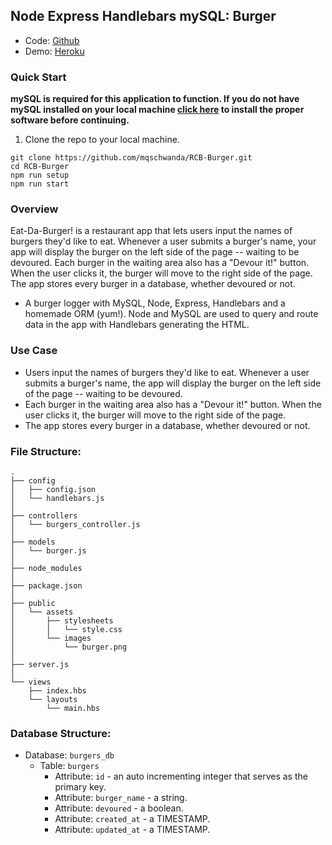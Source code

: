 ## Node Express Handlebars mySQL: Burger
* Code: [Github](https://github.com/mqschwanda/RCB-Burger)  
* Demo: [Heroku](https://rcb-burger.herokuapp.com/)

### Quick Start
**mySQL is required for this application to function. If you do not have mySQL installed on your local machine [click here](https://dev.mysql.com/downloads/installer/) to install the proper software before continuing.**
1. Clone the repo to your local machine.
```
git clone https://github.com/mqschwanda/RCB-Burger.git
cd RCB-Burger
npm run setup
npm run start
```

### Overview
Eat-Da-Burger! is a restaurant app that lets users input the names of burgers they'd like to eat. Whenever a user submits a burger's name, your app will display the burger on the left side of the page -- waiting to be devoured. Each burger in the waiting area also has a "Devour it!" button. When the user clicks it, the burger will move to the right side of the page. The app stores every burger in a database, whether devoured or not.
* A burger logger with MySQL, Node, Express, Handlebars and a homemade ORM (yum!). Node and MySQL are used to query and route data in the app with Handlebars generating the HTML.

### Use Case
* Users input the names of burgers they'd like to eat. Whenever a user submits a burger's name, the app will display the burger on the left side of the page -- waiting to be devoured.
* Each burger in the waiting area also has a "Devour it!" button. When the user clicks it, the burger will move to the right side of the page.
* The app stores every burger in a database, whether devoured or not.

### File Structure:
```
.
├── config
│   ├── config.json
│   └── handlebars.js
│ 
├── controllers
│   └── burgers_controller.js
│
├── models
│   └── burger.js
│ 
├── node_modules
│ 
├── package.json
│
├── public
│   └── assets
│       ├── stylesheets
│       │   └── style.css
│       └── images
│           └── burger.png
│
├── server.js
│
└── views
    ├── index.hbs
    └── layouts
        └── main.hbs
```

### Database Structure:
* Database: `burgers_db`
	* Table: `burgers`
		* Attribute: `id` - an auto incrementing integer that serves as the primary key.
		* Attribute: `burger_name` - a string.
		* Attribute: `devoured` - a boolean.
		* Attribute: `created_at` - a TIMESTAMP.
		* Attribute: `updated_at` - a TIMESTAMP.
